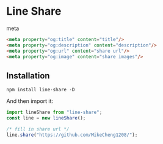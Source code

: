 # Line Share

meta
```html
<meta property="og:title" content="title"/>
<meta property="og:description" content="description"/>
<meta property="og:url" content="share url"/>
<meta property="og:image" content="share images"/>
```

## Installation
```
npm install line-share -D
```
And then import it:
```javascript
import lineShare from "line-share";
const line = new lineShare();

/* fill in share url */
line.share("https://github.com/MikeCheng1208/");
```